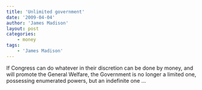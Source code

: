 ```yaml
---
title: 'Unlimited government'
date: '2009-04-04'
author: 'James Madison'
layout: post
categories:
    - money
tags:
    - 'James Madison'
---
```


If Congress can do whatever in their discretion can be done by money, and will promote the General Welfare, the Government is no longer a limited one, possessing enumerated powers, but an indefinite one …
